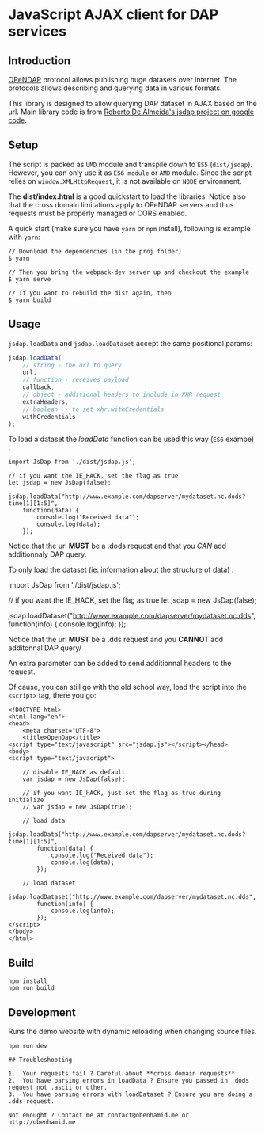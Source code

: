 # JavaScript AJAX client for DAP services

## Introduction

[OPeNDAP](http://www.opendap.org/) protocol allows publishing huge datasets over internet. The protocols allows describing and querying data in various formats.

This library is designed to allow querying DAP dataset in AJAX based on the url. Main library code is from [Roberto De Almeida's jsdap project on google code](https://code.google.com/p/jsdap/).

## Setup

The script is packed as `UMD` module and transpile down to `ES5` (`dist/jsdap`). However, you can only use it as `ES6 module` or `AMD` module. Since
the script relies on `window.XMLHttpRequest`, it is not available on `NODE` environment.

The **dist/index.html** is a good quickstart to load the libraries.
Notice also that the cross domain limitations apply to OPeNDAP servers and thus requests must be properly managed or CORS enabled.

A quick start (make sure you have `yarn` or `npm` install), following is example with `yarn`:

    // Download the dependencies (in the proj folder)
    $ yarn

    // Then you bring the webpack-dev server up and checkout the example
    $ yarn serve

    // If you want to rebuild the dist again, then
    $ yarn build

## Usage

`jsdap.loadData` and `jsdap.loadDataset` accept the same positional params:

```javascript
jsdap.loadData(
    // string - the url to query
    url,
    // function - receives payload
    callback,
    // object - additional headers to include in XHR request
    extraHeaders,
    // boolean  - to set xhr.withCredentials
    withCredentials
);
```

To load a dataset the _loadData_ function can be used this way (`ES6` exampe) :

    import JsDap from './dist/jsdap.js';

    // if you want the IE_HACK, set the flag as true
    let jsdap = new JsDap(false);

    jsdap.loadData("http://www.example.com/dapserver/mydataset.nc.dods?time[1][1:5]",
    	function(data) {
    		console.log("Received data");
    		console.log(data);
    	});

Notice that the url **MUST** be a .dods request and that you _CAN_ add additionnaly DAP query.

To only load the dataset (ie. information about the structure of data) :

import JsDap from './dist/jsdap.js';

// if you want the IE_HACK, set the flag as true
let jsdap = new JsDap(false);

jsdap.loadDataset("http://www.example.com/dapserver/mydataset.nc.dds",
function(info) {
console.log(info);
});

Notice that the url **MUST** be a .dds request and you **CANNOT** add additonnal DAP query/

An extra parameter can be added to send additionnal headers to the request.

Of cause, you can still go with the old school way, load the script into the `<script>` tag,
there you go:

    <!DOCTYPE html>
    <html lang="en">
    <head>
        <meta charset="UTF-8">
        <title>OpenDap</title>
    <script type="text/javascript" src="jsdap.js"></script></head>
    <body>
    <script type="text/javacript">

        // disable IE_HACK as default
        var jsdap = new JsDap(false);

        // if you want IE_HACK, just set the flag as true during initialize
        // var jsdap = new JsDap(true);

        // load data
        jsdap.loadData("http://www.example.com/dapserver/mydataset.nc.dods?time[1][1:5]",
            function(data) {
                console.log("Received data");
                console.log(data);
            });

        // load dataset
        jsdap.loadDataset("http://www.example.com/dapserver/mydataset.nc.dds",
            function(info) {
                console.log(info);
            });
    </script>
    </body>
    </html>

## Build

```shell
npm install
npm run build
```

## Development

Runs the demo website with dynamic reloading when changing source files.

```shell
npm run dev

## Troubleshooting

1.  Your requests fail ? Careful about **cross domain requests**
2.  You have parsing errors in loadData ? Ensure you passed in .dods request not .ascii or other.
3.  You have parsing errors with loadDataset ? Ensure you are doing a .dds request.

Not enought ? Contact me at contact@obenhamid.me or http://obenhamid.me
